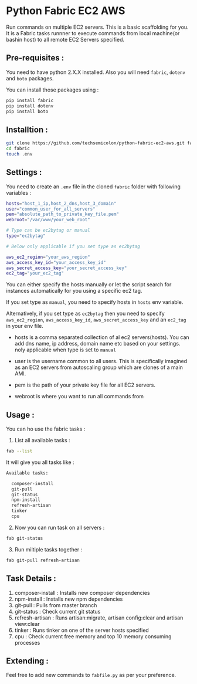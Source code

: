 # Python Fabric EC2 AWS

Run commands on multiple EC2 servers. This is a basic scaffolding for you. It is a Fabric tasks runnner to execute commands from local machine(or bashin host) to all remote EC2 Servers specified. 

## Pre-requisites : 

You need to have python 2.X.X installed. Also you will need `fabric`, `dotenv` and `boto` packages.

You can install those packages using : 

~~~bash
pip install fabric
pip install dotenv
pip install boto
~~~

## Installtion : 

~~~bash
git clone https://github.com/techsemicolon/python-fabric-ec2-aws.git fabric
cd fabric
touch .env
~~~

## Settings : 

You need to create an `.env` file in the cloned `fabric` folder with following variables :

~~~bash
hosts="host_1_ip,host_2_dns,host_3_domain"
user="common_user_for_all_servers"
pem="absolute_path_to_private_key_file.pem"
webroot="/var/www/your_web_root"

# Type can be ec2bytag or manual
type="ec2bytag"

# Below only applicable if you set type as ec2bytag

aws_ec2_region="your_aws_region"
aws_access_key_id="your_access_key_id"
aws_secret_access_key="your_secret_access_key"
ec2_tag="your_ec2_tag"
~~~

You can either specify the hosts manually or let the script search for instances automatically for you using a specific ec2 tag.

If you set type as `manual`, you need to specify hosts in `hosts` env variable.

Alternatively, if you set type as `ec2bytag` then you need to specify `aws_ec2_region`,
`aws_access_key_id`,  `aws_secret_access_key` and an `ec2_tag` in your env file.


- hosts is a comma separated collection of al ec2 servers(hosts). You can add dns name, ip address, domain name etc based on your settings. noly applicable when type is set to `manual`

- user is the username common to all users. This is specifically imagined as an EC2 servers from autoscaling group which are clones of a main AMI.

- pem is the path of your private key file for all EC2 servers.

- webroot is where you want to run all commands from

## Usage :

You can ho use the  fabric tasks :

1. List all available tasks : 

~~~bash
fab --list
~~~

It will give you all tasks like : 

~~~bash
Available tasks:

  composer-install
  git-pull
  git-status
  npm-install
  refresh-artisan
  tinker
  cpu
~~~

2. Now you can run task on all servers : 

~~~bash
fab git-status
~~~

3. Run miltiple tasks together : 

~~~bash
fab git-pull refresh-artisan
~~~


## Task Details : 

1. composer-install : Installs new composer dependencies
1. npm-install : Installs new npm dependencies
1. git-pull : Pulls from master branch
1. git-status : Check current git status
1. refresh-artisan : Runs artisan:migrate, artisan config:clear and artisan view:clear
1. tinker : Runs tinker on one of the server hosts specified
1. cpu : Check current free memory and top 10 memory consuming processes

## Extending : 

Feel free to add new commands to `fabfile.py` as per your preference.
